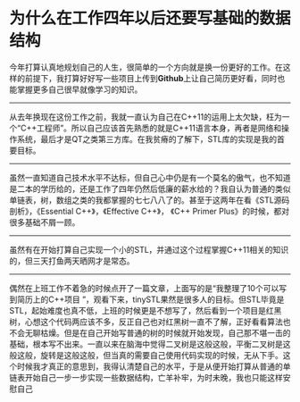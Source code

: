 # 为什么在工作四年以后还要写基础的数据结构
今年打算认真地规划自己的人生，很简单的一个方向就是换一份更好的工作。在这样的前提下，我打算好好写一些项目上传到**Github**上让自己简历更好看，同时也能掌握更多自己很早就像学习的知识。  

---

从去年换现在这份工作之前，我就一直认为自己在C++11的运用上太欠缺，枉为一个“C++工程师”。所以自己应该首先熟悉的就是C++11语言本身，再者是网络和操作系统，最后才是QT之类第三方库。在我贫瘠的了解下，STL库的实现是我的首要目标。  

---

虽然一直知道自己技术水平不达标，但自己心中仍是有一个莫名的傲气，也不知道是二本的学历给的，还是工作了四年仍然后低廉的薪水给的？我自认为普通的类似单链表，树，数组之类的我都掌握的七七八八了的。甚至于这两年在看《STL源码剖析》，《Essential C++》，《Effective C++》， 《C++ Primer Plus》的时候，都对很多基础不屑一顾。

---

虽然有在开始打算自己实现一个小的STL，并通过这个过程掌握C++11相关的知识的，但三天打鱼两天晒网才是常态。

---

偶然在上班工作不着急的时候点开了一篇文章，上面写的是“我整理了10个可以写到简历上的C++项目
”，观看下来，tinySTL果然是很多人的目标。但STL毕竟是STL，起始难度也真不低，上班的时候更是不想写了，然后看到一个项目是红黑树，心想这个代码两应该不多，反正自己也对红黑树一直不了解，正好看看算法也不会无聊枯燥。但是在自己开始写普通的树的时候就开始发现，自己那不堪一击的基础，根本写不出来。一直以来在脑海中觉得二叉树是这般这般，平衡二叉树是这般这般，旋转是这般这般，但当真的需要自己使用代码实现的时候，无从下手。这个时候我才真正的意思到，我得认清楚自己的水平，于是从便开始打算从普通的单链表开始自己一步一步实现一些数据结构，亡羊补牢，为时未晚，我也只能这样安慰自己